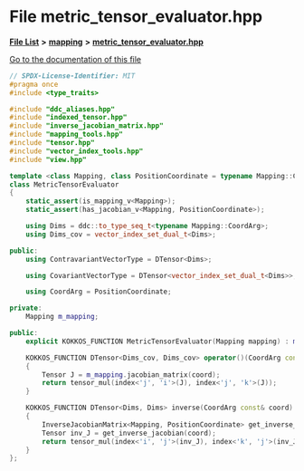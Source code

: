 

# File metric\_tensor\_evaluator.hpp

[**File List**](files.md) **>** [**mapping**](dir_5300298560c4bf255ab9f36681603d89.md) **>** [**metric\_tensor\_evaluator.hpp**](metric__tensor__evaluator_8hpp.md)

[Go to the documentation of this file](metric__tensor__evaluator_8hpp.md)


```C++
// SPDX-License-Identifier: MIT
#pragma once
#include <type_traits>

#include "ddc_aliases.hpp"
#include "indexed_tensor.hpp"
#include "inverse_jacobian_matrix.hpp"
#include "mapping_tools.hpp"
#include "tensor.hpp"
#include "vector_index_tools.hpp"
#include "view.hpp"

template <class Mapping, class PositionCoordinate = typename Mapping::CoordArg>
class MetricTensorEvaluator
{
    static_assert(is_mapping_v<Mapping>);
    static_assert(has_jacobian_v<Mapping, PositionCoordinate>);

    using Dims = ddc::to_type_seq_t<typename Mapping::CoordArg>;
    using Dims_cov = vector_index_set_dual_t<Dims>;

public:
    using ContravariantVectorType = DTensor<Dims>;

    using CovariantVectorType = DTensor<vector_index_set_dual_t<Dims>>;

    using CoordArg = PositionCoordinate;

private:
    Mapping m_mapping;

public:
    explicit KOKKOS_FUNCTION MetricTensorEvaluator(Mapping mapping) : m_mapping(mapping) {}

    KOKKOS_FUNCTION DTensor<Dims_cov, Dims_cov> operator()(CoordArg const& coord) const
    {
        Tensor J = m_mapping.jacobian_matrix(coord);
        return tensor_mul(index<'j', 'i'>(J), index<'j', 'k'>(J));
    }

    KOKKOS_FUNCTION DTensor<Dims, Dims> inverse(CoordArg const& coord) const
    {
        InverseJacobianMatrix<Mapping, PositionCoordinate> get_inverse_jacobian(m_mapping);
        Tensor inv_J = get_inverse_jacobian(coord);
        return tensor_mul(index<'i', 'j'>(inv_J), index<'k', 'j'>(inv_J));
    }
};
```


